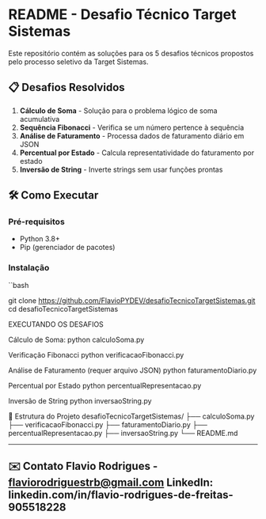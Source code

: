 # README - Desafio Técnico Target Sistemas

Este repositório contém as soluções para os 5 desafios técnicos propostos pelo processo seletivo da Target Sistemas.

## 📋 Desafios Resolvidos

1. **Cálculo de Soma** - Solução para o problema lógico de soma acumulativa
2. **Sequência Fibonacci** - Verifica se um número pertence à sequência
3. **Análise de Faturamento** - Processa dados de faturamento diário em JSON
4. **Percentual por Estado** - Calcula representatividade do faturamento por estado
5. **Inversão de String** - Inverte strings sem usar funções prontas

## 🛠️ Como Executar

### Pré-requisitos
- Python 3.8+
- Pip (gerenciador de pacotes)

### Instalação
``bash

git clone https://github.com/FlavioPYDEV/desafioTecnicoTargetSistemas.git
cd desafioTecnicoTargetSistemas

EXECUTANDO OS DESAFIOS

Cálculo de Soma:
python calculoSoma.py

Verificação Fibonacci
python verificacaoFibonacci.py

Análise de Faturamento (requer arquivo JSON)
python faturamentoDiario.py

Percentual por Estado
python percentualRepresentacao.py

Inversão de String
python inversaoString.py

📁 Estrutura do Projeto
desafioTecnicoTargetSistemas/
├── calculoSoma.py
├── verificacaoFibonacci.py
├── faturamentoDiario.py
├── percentualRepresentacao.py
├── inversaoString.py
└── README.md

-----------------------------------------------------------------------------------------------------------
✉️ Contato
Flavio Rodrigues - flaviorodriguestrb@gmail.com
LinkedIn: linkedin.com/in/flavio-rodrigues-de-freitas-905518228
-----------------------------------------------------------------------------------------------------------

